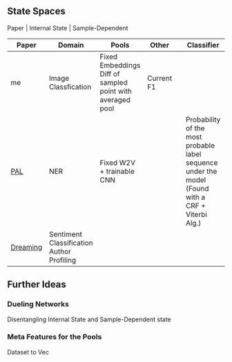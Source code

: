 ## State Spaces
Paper | Internal State | Sample-Dependent

| Paper                                                                     | Domain                                         | Pools                                                          | Other      |     | Classifier                                                                                             | Prediction                                  |
|---------------------------------------------------------------------------|------------------------------------------------|----------------------------------------------------------------|------------|-----|--------------------------------------------------------------------------------------------------------|---------------------------------------------|
| me                                                                        | Image Classfication                            | Fixed Embeddings <br> Diff of sampled point with averaged pool | Current F1 |     |                                                                                                        | BvsSB, Entropy, <br>Histogram of Prediction |
| [PAL](https://arxiv.org/pdf/1708.02383.pdf)                               | NER                                            | Fixed W2V + trainable CNN                                      |            |     | Probability of the most probable label sequence <br> under the model (Found with a CRF + Viterbi Alg.) | Unsorted output of the model                |
| [Dreaming](https://aclanthology.org/P19-1401.pdf#page=9&zoom=100,402,942) | Sentiment Classification <br> Author Profiling |                                                                |            |     |                                                                                                        |                                             |

## Further Ideas
### Dueling Networks
Disentangling Internal State and Sample-Dependent state

### Meta Features for the Pools
Dataset to Vec